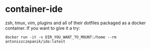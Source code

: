 # container-ide
zsh, tmux, vim, plugins and all of their dotfiles packaged as a docker container.
If you want to give it a try:

`docker run -it -v DIR_YOU_WANT_TO_MOUNT:/home --rm antoniszczepanik/ide:latest`
